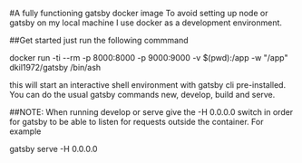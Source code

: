 #A fully functioning gatsby docker image
To avoid setting up node or gatsby on my local machine I use docker as a development environment.

##Get started
just run the following commmand

docker run -ti --rm -p 8000:8000 -p 9000:9000 -v $(pwd):/app -w "/app" dkil1972/gatsby /bin/ash

this will start an interactive shell environment with gatsby cli pre-installed. You can do the usual gatsby commands new, develop, build and serve.

##NOTE:
When running develop or serve give the -H 0.0.0.0 switch in order for gatsby to be able to listen for requests outside the container. For example

gatsby serve -H 0.0.0.0